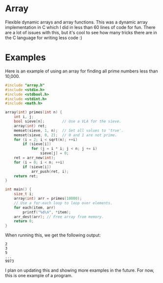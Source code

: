 # Array

Flexible dynamic arrays and array functions.
This was a dynamic array implementation in C which I did in less than 60 lines of code for fun.
There are a lot of issues with this, but it's cool to see how many tricks there are in the C
language for writing less code :)

# Examples

Here is an example of using an array for finding all prime numbers less than 10,000.

```C
#include "array.h"
#include <stdio.h>
#include <stdbool.h>
#include <stdint.h>
#include <math.h>

array(int) primes(int n) {
    int i, j;
    bool sieve[n];        // Use a VLA for the sieve.
    array(int) ret;
    memset(sieve, 1, n);  // Set all values to 'true'.
    memset(sieve, 0, 2);  // 0 and 1 are not prime.
    for (i = 2; i < sqrt(n); ++i)
        if (sieve[i])
            for (j = i * i; j < n; j += i)
                sieve[j] = 0;
    ret = arr_new(int);
    for (i = 0; i < n; ++i)
        if (sieve[i])
            arr_push(ret, i);
    return ret;
}

int main() {
    size_t i;
    array(int) arr = primes(10000);
    // Use a for-each loop to loop over elements.
    for each(item, arr)
        printf("%d\n", *item);
    arr_dest(arr); // Free array from memory.
    return 0;
}
```
When running this, we get the following output:
```
2
3
5
...
9973
```
I plan on updating this and showing more examples in the future. For now, this is one example of a program.
